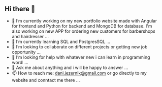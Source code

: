 ## Hi there 👋

- 🔭 I’m currently working on my new portfolio website made with Angular for frontend and Python for backend and MongoDB for database. I'm also working on new APP for ordering new customers for barbershops and hairdresser ...
- 🌱 I’m currently learning SQL and PostgresSQL ...
- 👯 I’m looking to collaborate on different projects or getting new job opportunity ...
- 🤔 I’m looking for help with whatever new i can learn in programming wordl ...
- 💬 Ask me about anything and i will be happy to answer ...
- 📫 How to reach me: dani.jezernik@gmail.com or go directly to my website and conntact me there ...
